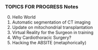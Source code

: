 ### TOPICS FOR PROGRESS Notes

0. Hello World
1. Automatic segmentation of CT imaging
2. Update on mitochondrial transplantation
3. Virtual Reality for the Surgeon in training
4. Why Cardiothoracic Surgery?
5. Hacking the ABSITE (metaphorically)
